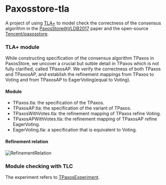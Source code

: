 # Paxosstore-tla

A project of using [TLA+](http://lamport.azurewebsites.net/tla/tla.html) to model check the correctness of the consensus algorithm in the [PaxosStore@VLDB2017](http://www.vldb.org/pvldb/vol10/p1730-lin.pdf) paper and the open-source [Tencent/paxosstore](https://github.com/Tencent/paxosstore).

### TLA+ module

While constructing specification of the consensus algorithm TPaxos in PaxosStore, we uncover a crucial but sutble detail in TPaxos which is not fully clarified, called TPaxosAP. We verify the correctness of both TPaxos and TPaxosAP, and  establish the refinement mappings from TPaxos to Voting and from TPaxosAP to EagerVoting(equal to Voting).

#### Module

- TPaxos.tla: the specification of the TPaxos.
- TPaxosAP.tla: the specification of the variant of TPaxos.
- TPaxosWithVotes.tla: the refinement mapping of TPaxos refine Voting.
- TPaxosAPWithVotes.tla: the refinement mapping of TPaxosAP refine EagerVoting.
- EagerVoting.tla: a specification that is equivalent to Voting.  

#### Refinement relation

![RefinementRelation](../PaxosStore-tla/fig/RefinementRelation.png)

### Module checking with TLC

The experiment refers to [TPaxosExperiment](https://github.com/Starydark/TPaxosExperiment).

 